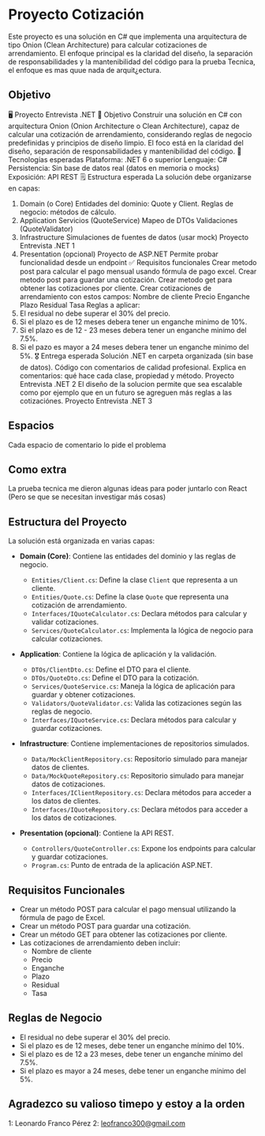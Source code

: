 

# Proyecto Cotización

Este proyecto es una solución en C# que implementa una arquitectura de tipo Onion (Clean Architecture) para calcular cotizaciones de arrendamiento. El enfoque principal es la claridad del diseño, la separación de responsabilidades y la mantenibilidad del código para la prueba Tecnica, el enfoque es mas quue nada de arquit¿ectura.

## Objetivo 
🖥
Proyecto Entrevista .NET
🎯 Objetivo
Construir una solución en C# con arquitectura Onion (Onion Architecture o Clean
Architecture), capaz de calcular una cotización de arrendamiento, considerando
reglas de negocio predefinidas y principios de diseño limpio. El foco está en la
claridad del diseño, separación de responsabilidades y mantenibilidad del código.
🔨 Tecnologías esperadas
Plataforma: .NET 6 o superior
Lenguaje: C#
Persistencia: Sin base de datos real (datos en memoria o mocks)
Exposición: API REST
🗒 Estructura esperada
La solución debe organizarse en capas:
1. Domain (o Core)
Entidades del dominio: Quote y Client.
Reglas de negocio: métodos de cálculo.
2. Application
Servicios (QuoteService)
Mapeo de DTOs
Validaciones (QuoteValidator)
3. Infrastructure
Simulaciones de fuentes de datos (usar mock)
Proyecto Entrevista .NET 1
4. Presentation (opcional)
Proyecto de ASP.NET
Permite probar funcionalidad desde un endpoint
✅ Requisitos funcionales
Crear metodo post para calcular el pago mensual usando fórmula de pago
excel.
Crear metodo post para guardar una cotización.
Crear metodo get para obtener las cotizaciones por cliente.
Crear cotizaciones de arrendamiento con estos campos:
Nombre de cliente
Precio
Enganche
Plazo
Residual
Tasa
Reglas a aplicar:
1. El residual no debe superar el 30% del precio.
2. Si el plazo es de 12 meses debera tener un enganche minimo de 10%.
3. Si el plazo es de 12 - 23 meses debera tener un enganche minimo del
7.5%.
4. Si el pazo es mayor a 24 meses debera tener un enganche minimo del 5%.
🎖 Entrega esperada
Solución .NET en carpeta organizada (sin base de datos).
Código con comentarios de calidad profesional.
Explica en comentarios: qué hace cada clase, propiedad y método.
Proyecto Entrevista .NET 2
El diseño de la solucion permite que sea escalable como por ejemplo que en
un futuro se agreguen más reglas a las cotizaciónes.
Proyecto Entrevista .NET 3

## Espacios 
Cada espacio de comentario lo pide el problema
## Como extra 
La prueba tecnica me dieron algunas ideas para poder juntarlo con React (Pero se que se necesitan investigar más cosas)

## Estructura del Proyecto

La solución está organizada en varias capas:

- **Domain (Core)**: Contiene las entidades del dominio y las reglas de negocio.
  - `Entities/Client.cs`: Define la clase `Client` que representa a un cliente.
  - `Entities/Quote.cs`: Define la clase `Quote` que representa una cotización de arrendamiento.
  - `Interfaces/IQuoteCalculator.cs`: Declara métodos para calcular y validar cotizaciones.
  - `Services/QuoteCalculator.cs`: Implementa la lógica de negocio para calcular cotizaciones.

- **Application**: Contiene la lógica de aplicación y la validación.
  - `DTOs/ClientDto.cs`: Define el DTO para el cliente.
  - `DTOs/QuoteDto.cs`: Define el DTO para la cotización.
  - `Services/QuoteService.cs`: Maneja la lógica de aplicación para guardar y obtener cotizaciones.
  - `Validators/QuoteValidator.cs`: Valida las cotizaciones según las reglas de negocio.
  - `Interfaces/IQuoteService.cs`: Declara métodos para calcular y guardar cotizaciones.

- **Infrastructure**: Contiene implementaciones de repositorios simulados.
  - `Data/MockClientRepository.cs`: Repositorio simulado para manejar datos de clientes.
  - `Data/MockQuoteRepository.cs`: Repositorio simulado para manejar datos de cotizaciones.
  - `Interfaces/IClientRepository.cs`: Declara métodos para acceder a los datos de clientes.
  - `Interfaces/IQuoteRepository.cs`: Declara métodos para acceder a los datos de cotizaciones.

- **Presentation (opcional)**: Contiene la API REST.
  - `Controllers/QuoteController.cs`: Expone los endpoints para calcular y guardar cotizaciones.
  - `Program.cs`: Punto de entrada de la aplicación ASP.NET.

## Requisitos Funcionales

- Crear un método POST para calcular el pago mensual utilizando la fórmula de pago de Excel.
- Crear un método POST para guardar una cotización.
- Crear un método GET para obtener las cotizaciones por cliente.
- Las cotizaciones de arrendamiento deben incluir:
  - Nombre de cliente
  - Precio
  - Enganche
  - Plazo
  - Residual
  - Tasa

## Reglas de Negocio

- El residual no debe superar el 30% del precio.
- Si el plazo es de 12 meses, debe tener un enganche mínimo del 10%.
- Si el plazo es de 12 a 23 meses, debe tener un enganche mínimo del 7.5%.
- Si el plazo es mayor a 24 meses, debe tener un enganche mínimo del 5%.

## Agradezco su valioso timepo y estoy a la orden
1: Leonardo Franco Pérez
2: leofranco300@gmail.com


